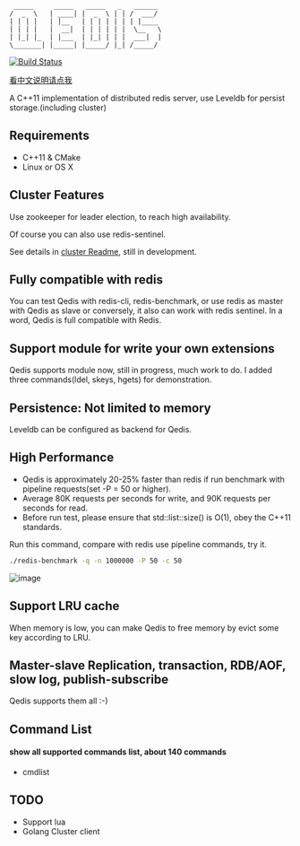 
     _____     _____   _____   _   ______                  
    /  _  \   | ____| |  _  \ | | /  ___/                        
    | | | |   | |__   | | | | | | | |____
    | | | |   |  __|  | | | | | |  \__   \
    | |_| |_  | |___  | |_| | | |  ___|  |
    \_______| |_____| |_____/ |_| /_____/


[![Build Status](https://travis-ci.org/loveyacper/Qedis.svg?branch=master)](https://travis-ci.org/loveyacper/Qedis)

[看中文说明请点我](README.zh.md)

A C++11 implementation of distributed redis server, use Leveldb for persist storage.(including cluster)

## Requirements
* C++11 & CMake
* Linux or OS X

## Cluster Features
 Use zookeeper for leader election, to reach high availability.

 Of course you can also use redis-sentinel.

 See details in [cluster Readme](QCluster/README.md), still in development.

## Fully compatible with redis
 You can test Qedis with redis-cli, redis-benchmark, or use redis as master with Qedis as slave or conversely, it also can work with redis sentinel.
 In a word, Qedis is full compatible with Redis.

## Support module for write your own extensions
 Qedis supports module now, still in progress, much work to do.
 I added three commands(ldel, skeys, hgets) for demonstration.

## Persistence: Not limited to memory
 Leveldb can be configured as backend for Qedis.

## High Performance
- Qedis is approximately 20-25% faster than redis if run benchmark with pipeline requests(set -P = 50 or higher).
- Average 80K requests per seconds for write, and 90K requests per seconds for read.
- Before run test, please ensure that std::list::size() is O(1), obey the C++11 standards.

Run this command, compare with redis use pipeline commands, try it.
```bash
./redis-benchmark -q -n 1000000 -P 50 -c 50
```

![image](https://github.com/loveyacper/Qedis/blob/master/performance.png)

## Support LRU cache
 When memory is low, you can make Qedis to free memory by evict some key according to LRU.

## Master-slave Replication, transaction, RDB/AOF, slow log, publish-subscribe
 Qedis supports them all :-)
 
## Command List
#### show all supported commands list, about 140 commands
- cmdlist

## TODO
* Support lua
* Golang Cluster client

